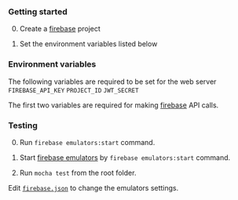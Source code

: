 ### Getting started

0. Create a [firebase](https://firebase.google.com/) project

1. Set the environment variables listed below

### Environment variables 

The following variables are required to be set for the web server 
 `FIREBASE_API_KEY`
 `PROJECT_ID`
 `JWT_SECRET`
 
 The first two variables are required for making [firebase](https://firebase.google.com/) API calls. 
 
 ### Testing
 
 0. Run `firebase emulators:start` command.
 
 1. Start [firebase emulators](https://firebase.google.com/docs/emulator-suite) by `firebase emulators:start` command.
 
 2. Run `mocha test` from the root folder.

Edit [`firebase.json`](https://github.com/rfulekjames/restaurant/blob/main/webserver/firebase.json) to change the emulators settings.
